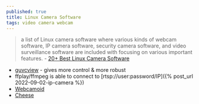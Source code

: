 ```yaml
---
published: true
title: Linux Camera Software
tags: video camera webcam
---
```

> a list of Linux camera software where various kinds of webcam software, IP camera software, security camera software, and video surveillance software are included with focusing on various important features. - [20+ Best Linux Camera Software](https://www.ubuntupit.com/best-linux-camera-software/)

- [guvcview](https://linuxmasterclub.com/guvcview/) - gives more control & more robust
- ffplay/ffmpeg is able to connect to [rtsp://user:password/IP]({% post_url 2022-09-02-ip-camera %})
- [Webcamoid](https://webcamoid.github.io/)
- [Cheese](https://www.linuxlinks.com/Cheese/)
